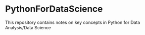 # PythonForDataScience

This repository contains notes on key concepts in Python for Data Analysis/Data Science 
